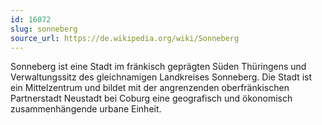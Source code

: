 ```yaml
---
id: 16072
slug: sonneberg
source_url: https://de.wikipedia.org/wiki/Sonneberg
---
```


Sonneberg ist eine Stadt im fränkisch geprägten Süden Thüringens und Verwaltungssitz des gleichnamigen Landkreises Sonneberg. Die Stadt ist ein Mittelzentrum und bildet mit der angrenzenden oberfränkischen Partnerstadt Neustadt bei Coburg eine geografisch und ökonomisch zusammenhängende urbane Einheit.
